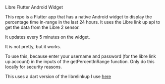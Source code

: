 Libre Flutter Android Widget

This repo is a Flutter app that has a native Android widget to display the percentage time in-range in the last 24 hours. 
It uses the Libre link up api to get the data from the Libre 2 sensor.

It updates every 5 minutes on the widget.

It is not pretty, but it works.

To use this, because enter your username and password (for the libre link up account) in the inputs of the getPercentInRange function. Only do this locally for security reasons.

This uses a dart version of the librelinkup I use [here](https://github.com/smpurkis/libre-api-pg/blob/main/src/LibrelinkClient.py)
